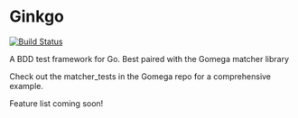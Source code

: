 # Ginkgo

[![Build Status](https://travis-ci.org/onsi/ginkgo.png)](https://travis-ci.org/onsi/ginkgo)

A BDD test framework for Go.  Best paired with the Gomega matcher library

Check out the matcher_tests in the Gomega repo for a comprehensive example.

Feature list coming soon!